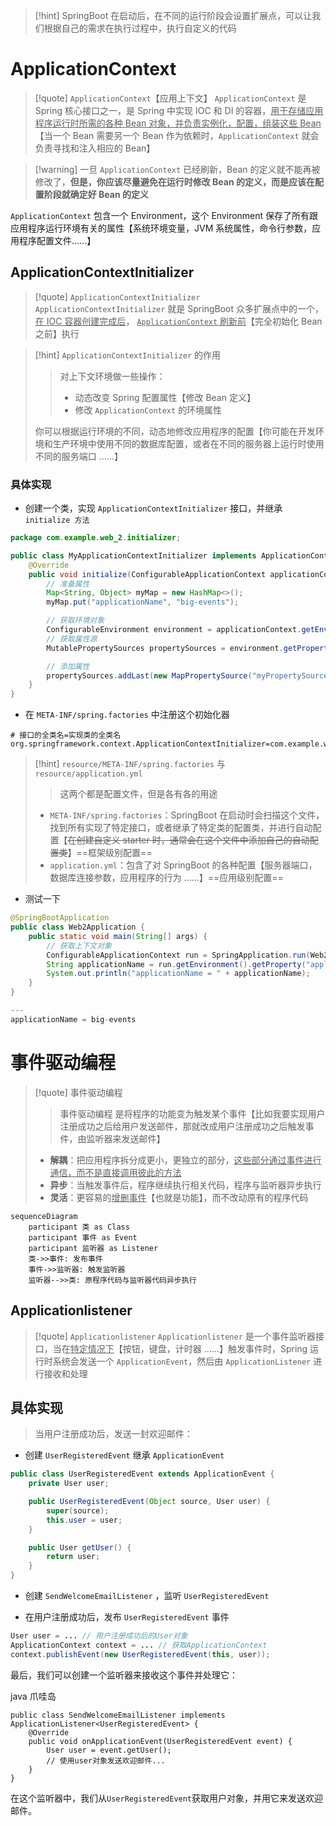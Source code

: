 >[!hint] SpringBoot 在启动后，在不同的运行阶段会设置扩展点，可以让我们根据自己的需求在执行过程中，执行自定义的代码

# ApplicationContext
>[!quote] `ApplicationContext`【应用上下文】
>`ApplicationContext` 是 Spring 核心接口之一，是 Spring 中实现 IOC 和 DI 的容器，<u>用于存储应用程序运行时所需的各种 Bean 对象，并负责实例化，配置，组装这些 Bean</u>【当一个 Bean 需要另一个 Bean 作为依赖时，`ApplicationContext` 就会负责寻找和注入相应的 Bean】

>[!warning] 一旦 `ApplicationContext` 已经刷新，Bean 的定义就不能再被修改了，**但是，你应该尽量避免在运行时修改 Bean 的定义，而是应该在配置阶段就确定好 Bean 的定义**

`ApplicationContext` 包含一个 Environment，这个 Environment 保存了所有跟应用程序运行环境有关的属性【系统环境变量，JVM 系统属性，命令行参数，应用程序配置文件……】

## ApplicationContextInitializer
>[!quote] `ApplicationContextInitializer`
>`ApplicationContextInitializer` 就是 SpringBoot 众多扩展点中的一个，<u>在 IOC 容器创建完成后</u>， <u>`ApplicationContext` 刷新前</u>【完全初始化 Bean 之前】执行

>[!hint] `ApplicationContextInitializer` 的作用
>>对上下文环境做一些操作：
>>- 动态改变 Spring 配置属性【修改 Bean 定义】
>>- 修改 `ApplicationContext` 的环境属性
>
>你可以根据运行环境的不同，动态地修改应用程序的配置【你可能在开发环境和生产环境中使用不同的数据库配置，或者在不同的服务器上运行时使用不同的服务端口 ……】

### 具体实现
- 创建一个类，实现 `ApplicationContextInitializer` 接口，并继承`initialize 方法`

```java
package com.example.web_2.initializer;

public class MyApplicationContextInitializer implements ApplicationContextInitializer {
    @Override
    public void initialize(ConfigurableApplicationContext applicationContext) {
        // 准备属性
        Map<String, Object> myMap = new HashMap<>();
        myMap.put("applicationName", "big-events");

        // 获取环境对象
        ConfigurableEnvironment environment = applicationContext.getEnvironment();
        // 获取属性源
        MutablePropertySources propertySources = environment.getPropertySources();

        // 添加属性
        propertySources.addLast(new MapPropertySource("myPropertySource", myMap));
    }
}
```


- 在 `META-INF/spring.factories` 中注册这个初始化器

```factories
# 接口的全类名=实现类的全类名
org.springframework.context.ApplicationContextInitializer=com.example.web_2.initializer.MyApplicationContextInitializer
```

>[!hint] `resource/META-INF/spring.factories` 与 `resource/application.yml`
>>这两个都是配置文件，但是各有各的用途
>
>- `META-INF/spring.factories`：SpringBoot 在启动时会扫描这个文件，找到所有实现了特定接口，或者继承了特定类的配置类，并进行自动配置【~~在创建自定义 starter 时，通常会在这个文件中添加自己的自动配置类~~】==框架级别配置==
>- `application.yml`：包含了对 SpringBoot 的各种配置【服务器端口，数据库连接参数，应用程序的行为 ……】==应用级别配置==

- 测试一下
```java
@SpringBootApplication
public class Web2Application {
    public static void main(String[] args) {
        // 获取上下文对象
        ConfigurableApplicationContext run = SpringApplication.run(Web2Application.class, args);
        String applicationName = run.getEnvironment().getProperty("applicationName");
        System.out.println("applicationName = " + applicationName);
    }
}

---
applicationName = big-events
```

# 事件驱动编程
>[!quote] 事件驱动编程
>>事件驱动编程 是将程序的功能变为触发某个事件【比如我要实现用户注册成功之后给用户发送邮件，那就改成用户注册成功之后触发事件，由监听器来发送邮件】
>
>- **解耦**：把应用程序拆分成更小，更独立的部分，<u>这些部分通过事件进行通信，而不是直接调用彼此的方法</u>
>- **异步**：当触发事件后，程序继续执行相关代码，程序与监听器异步执行
>- **灵活**：更容易的<u>增删事件</u>【也就是功能】，而不改动原有的程序代码

```mermaid
sequenceDiagram
    participant 类 as Class
    participant 事件 as Event
    participant 监听器 as Listener
    类->>事件: 发布事件
    事件->>监听器: 触发监听器
    监听器-->>类: 原程序代码与监听器代码异步执行
```

## Applicationlistener
>[!quote] `Applicationlistener`
>`Applicationlistener` 是一个事件监听器接口，当在<u>特定情况下</u>【按钮，键盘，计时器 ……】触发事件时，Spring 运行时系统会发送一个 `ApplicationEvent`，然后由 `ApplicationListener` 进行接收和处理

## 具体实现
>当用户注册成功后，发送一封欢迎邮件：

- 创建 `UserRegisteredEvent` 继承 `ApplicationEvent` 

```java
public class UserRegisteredEvent extends ApplicationEvent {
    private User user;

    public UserRegisteredEvent(Object source, User user) {
        super(source);
        this.user = user;
    }

    public User getUser() {
        return user;
    }
}
```

- 创建 `SendWelcomeEmailListener` ，监听 `UserRegisteredEvent`  

- 在用户注册成功后，发布 `UserRegisteredEvent` 事件






```java
User user = ... // 用户注册成功后的User对象
ApplicationContext context = ... // 获取ApplicationContext
context.publishEvent(new UserRegisteredEvent(this, user));
```

  

最后，我们可以创建一个监听器来接收这个事件并处理它：

  

java 爪哇岛

```
public class SendWelcomeEmailListener implements ApplicationListener<UserRegisteredEvent> {
    @Override
    public void onApplicationEvent(UserRegisteredEvent event) {
        User user = event.getUser();
        // 使用user对象发送欢迎邮件...
    }
}
```

  

在这个监听器中，我们从`UserRegisteredEvent`获取用户对象，并用它来发送欢迎邮件。

















